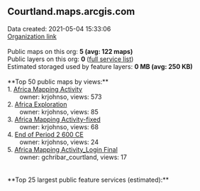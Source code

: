 <h2>Courtland.maps.arcgis.com</h2> Data created: 2021-05-04 15:33:06 <br /><a target='new' href='https://Courtland.maps.arcgis.com'>Organization link</a><br /><br />Public maps on this org: <b>5 (avg: 122 maps)</b><br />Public layers on this org: <b>0 </b>(<a target='new' href='https://services.arcgis.com/SgVLWo4iz6uttZUw/ArcGIS/rest/services'>full service list</a>)<br />Estimated storaged used by feature layers: <b>0 MB (avg: 250 KB)</b><br /><br />**Top 50 public maps by views:**<br />  1. <a target='new' href='https://www.arcgis.com/home/item.html?id=f64083eda8ea41cf95c6b422a00c0703'>Africa Mapping Activity</a> <br />  &nbsp;&nbsp;&nbsp;&nbsp; &nbsp;&nbsp;owner: krjohnso, views: 573<br />  2. <a target='new' href='https://www.arcgis.com/home/item.html?id=58d5f8fe633340c7b4d287da86d886fd'>Africa Exploration</a> <br />  &nbsp;&nbsp;&nbsp;&nbsp; &nbsp;&nbsp;owner: krjohnso, views: 85<br />  3. <a target='new' href='https://www.arcgis.com/home/item.html?id=5bd23f28fb65487aac3e81d4eff1c49b'>Africa Mapping Activity-fixed</a> <br />  &nbsp;&nbsp;&nbsp;&nbsp; &nbsp;&nbsp;owner: krjohnso, views: 68<br />  4. <a target='new' href='https://www.arcgis.com/home/item.html?id=1bdd9cf56c4746ccb5d2c0918943b5f0'>End of Period 2 600 CE</a> <br />  &nbsp;&nbsp;&nbsp;&nbsp; &nbsp;&nbsp;owner: krjohnso, views: 24<br />  5. <a target='new' href='https://www.arcgis.com/home/item.html?id=fa3f110785e14a18ab7426c98714bd12'>Africa Mapping Activity_Login Final</a> <br />  &nbsp;&nbsp;&nbsp;&nbsp; &nbsp;&nbsp;owner: gchribar_courtland, views: 17<br /><br /><br />**Top 25 largest public feature services (estimated):**<br />